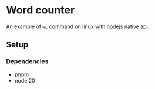 # Word counter

An example of `wc` command on linux with nodejs native api.

## Setup

### Dependencies 

- pnpm 
- node 20


